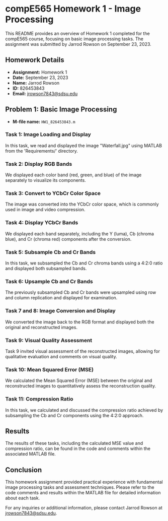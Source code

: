 # compE565 Homework 1 - Image Processing

This README provides an overview of Homework 1 completed for the compE565 course, focusing on basic image processing tasks. The assignment was submitted by Jarrod Rowson on September 23, 2023.

## Homework Details

- **Assignment:** Homework 1
- **Date:** September 23, 2023
- **Name:** Jarrod Rowson
- **ID:** 826453843
- **Email:** jrowson7843@sdsu.edu

## Problem 1: Basic Image Processing

- **M-file name:** `HW1_826453843.m`

### Task 1: Image Loading and Display

In this task, we read and displayed the image "Waterfall.jpg" using MATLAB from the 'Requirements/' directory.

### Task 2: Display RGB Bands

We displayed each color band (red, green, and blue) of the image separately to visualize its components.

### Task 3: Convert to YCbCr Color Space

The image was converted into the YCbCr color space, which is commonly used in image and video compression.

### Task 4: Display YCbCr Bands

We displayed each band separately, including the Y (luma), Cb (chroma blue), and Cr (chroma red) components after the conversion.

### Task 5: Subsample Cb and Cr Bands

In this task, we subsampled the Cb and Cr chroma bands using a 4:2:0 ratio and displayed both subsampled bands.

### Task 6: Upsample Cb and Cr Bands

The previously subsampled Cb and Cr bands were upsampled using row and column replication and displayed for examination.

### Task 7 and 8: Image Conversion and Display

We converted the image back to the RGB format and displayed both the original and reconstructed images.

### Task 9: Visual Quality Assessment

Task 9 invited visual assessment of the reconstructed images, allowing for qualitative evaluation and comments on visual quality.

### Task 10: Mean Squared Error (MSE)

We calculated the Mean Squared Error (MSE) between the original and reconstructed images to quantitatively assess the reconstruction quality.

### Task 11: Compression Ratio

In this task, we calculated and discussed the compression ratio achieved by subsampling the Cb and Cr components using the 4:2:0 approach.

## Results

The results of these tasks, including the calculated MSE value and compression ratio, can be found in the code and comments within the associated MATLAB file.

## Conclusion

This homework assignment provided practical experience with fundamental image processing tasks and assessment techniques. Please refer to the code comments and results within the MATLAB file for detailed information about each task.

For any inquiries or additional information, please contact Jarrod Rowson at jrowson7843@sdsu.edu.

